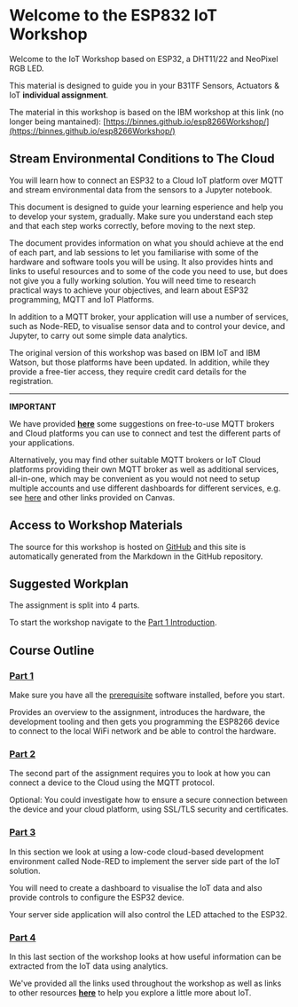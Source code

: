 # Welcome to the ESP832 IoT Workshop

Welcome to the IoT Workshop based on ESP32, a DHT11/22 and NeoPixel RGB LED.

This material is designed to guide you in your B31TF Sensors, Actuators &amp; IoT **individual assignment**.

The material in this workshop is based on the IBM workshop at this link (no longer being mantained): [https://binnes.github.io/esp8266Workshop/](https://binnes.github.io/esp8266Workshop/)

## Stream Environmental Conditions to The Cloud

You will learn how to connect an ESP32 to a Cloud IoT platform over MQTT and stream environmental data from the sensors to a Jupyter notebook.

This document is designed to guide your learning esperience and help you to develop your system, gradually.
Make sure you understand each step and that each step works correctly, before moving to the next step.

The document provides information on what you should achieve at the end of each part, and lab sessions to let you familiarise with some of the hardware and software tools you will be using.
It also provides hints and links to useful resources and to some of the code you need to use, but does not give you a fully working solution. 
You will need time to research practical ways to achieve your objectives, and learn about ESP32 programming, MQTT and IoT Platforms.

In addition to a MQTT broker, your application will use a number of services, such as Node-RED, to visualise sensor data and to control your device, and Jupyter, to carry out some simple data analytics.

The original version of this workshop was based on IBM IoT and IBM Watson, but those platforms have been updated. In addition, while they provide a free-tier access, they require 
credit card details for the registration.

---
**IMPORTANT**

We have provided [**here**](RESOURCES.md) some suggestions on free-to-use MQTT brokers and Cloud platforms you can use to connect and test the different parts of your applications.

Alternatively, you may find other suitable MQTT brokers or IoT Cloud platforms providing their own MQTT broker as well as additional services, all-in-one, which may be convenient as you would not need to setup multiple accounts and use different dashboards for different services, e.g. see [here](https://www.record-evolution.de/en/6-free-iot-platforms-to-start-your-iot-project-in-2021/) and other links provided on Canvas.

## Access to Workshop Materials

The source for this workshop is hosted on [GitHub](https://github.com/care-group/ESP32-IoT-Workshop) and this site is automatically generated from the Markdown in the GitHub repository.

## Suggested Workplan

The assignment is split into 4 parts.  

To start the workshop navigate to the [Part 1 Introduction](docs/part1/README.md).

## Course Outline

### [Part 1](docs/part1/README.md)

Make sure you have all the [prerequisite](docs/part1/PREREQ.md) software installed, before you start.

Provides an overview to the assignment, introduces the hardware, the development tooling and then gets you programming the ESP8266 device to connect to the local WiFi network and be able to control the hardware.

### [Part 2](docs/part2/README.md)

The second part of the assignment requires you to look at how you can connect a device to the Cloud using the MQTT protocol.

Optional: You could investigate how to ensure a secure connection between the device and your cloud platform, using SSL/TLS security and certificates.

### [Part 3](docs/part3/README.md)

In this section we look at using a low-code cloud-based development environment called Node-RED to implement the server side part of the IoT solution.  

You will need to create a dashboard to visualise the IoT data and also provide controls to configure the ESP32 device.

Your server side application will also control the LED attached to the ESP32.

### [Part 4](docs/part4/README.md)

In this last section of the workshop looks at how useful information can be extracted from the IoT data using analytics.  

We've provided all the links used throughout the workshop as well as links to other resources [**here**](docs/RESOURCES.md) to help you explore a little more about IoT.
